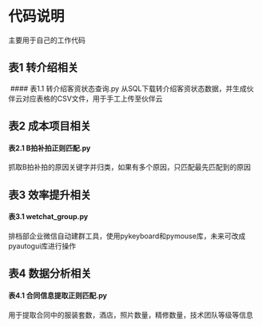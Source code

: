 # 代码说明
主要用于自己的工作代码

## 表1 转介绍相关
  &nbsp;#### 表1.1 转介绍客资状态查询.py
  从SQL下载转介绍客资状态数据，并生成伙伴云对应表格的CSV文件，用于手工上传至伙伴云

## 表2 成本项目相关
  #### 表2.1 B拍补拍正则匹配.py
  抓取B拍补拍的原因关键字并归类，如果有多个原因，只匹配最先匹配到的原因

## 表3 效率提升相关
  #### 表3.1 wetchat_group.py
  排档部企业微信自动建群工具，使用pykeyboard和pymouse库，未来可改成pyautogui库进行操作

## 表4 数据分析相关
  #### 表4.1 合同信息提取正则匹配.py
  用于提取合同中的服装套数，酒店，照片数量，精修数量，技术团队等级等信息
